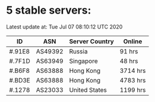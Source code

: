 # 5 stable servers:

Latest update at: Tue Jul 07 08:10:12 UTC 2020

| ID | ASN | Server Country | Online |
| -- | --- | -------------- | ------ |
| #.91E8 | AS49392 | Russia | 91 hrs |
| #.7F1D | AS63949 | Singapore | 48 hrs |
| #.B6F8 | AS63888 | Hong Kong | 3714 hrs |
| #.BD3E | AS63888 | Hong Kong | 4783 hrs |
| #.1278 | AS23033 | United States | 1199 hrs |

